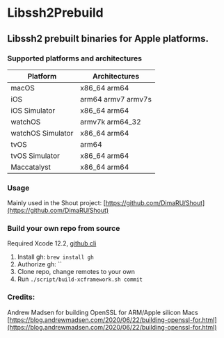 # Libssh2Prebuild
## Libssh2 prebuilt binaries for Apple platforms.


### Supported platforms and architectures
| Platform          |  Architectures     |
|-------------------|--------------------|
| macOS             | x86_64 arm64       |
| iOS               | arm64 armv7 armv7s |
| iOS Simulator     | x86_64 arm64       |
| watchOS           | armv7k arm64_32    |
| watchOS Simulator | x86_64 arm64       |
| tvOS              | arm64              |
| tvOS Simulator    | x86_64 arm64       |
| Maccatalyst       | x86_64 arm64       |

### Usage

Mainly used in the Shout project: [https://github.com/DimaRU/Shout](https://github.com/DimaRU/Shout)

### Build your own repo from source

Required Xcode 12.2, [github cli](https://github.com/cli/cli)

1. Install gh: `brew install gh`
2. Authorize gh: ``
2. Clone repo, change remotes to your own
3. Run `./script/build-xcframework.sh commit`

### Credits:
Andrew Madsen for building OpenSSL for ARM/Apple silicon Macs
[https://blog.andrewmadsen.com/2020/06/22/building-openssl-for.html](https://blog.andrewmadsen.com/2020/06/22/building-openssl-for.html)
